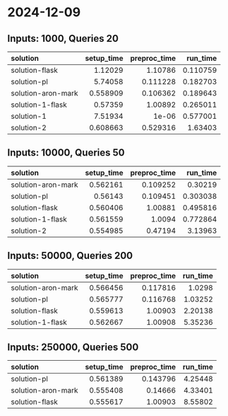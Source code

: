 # 2024-12-09

## Inputs: 1000, Queries 20

| solution           |   setup_time |   preproc_time |   run_time |
|:-------------------|-------------:|---------------:|-----------:|
| solution-flask     |     1.12029  |       1.10786  |   0.110759 |
| solution-pl        |     5.74058  |       0.111228 |   0.182703 |
| solution-aron-mark |     0.558909 |       0.106362 |   0.189643 |
| solution-1-flask   |     0.57359  |       1.00892  |   0.265011 |
| solution-1         |     7.51934  |       1e-06    |   0.577001 |
| solution-2         |     0.608663 |       0.529316 |   1.63403  |

## Inputs: 10000, Queries 50

| solution           |   setup_time |   preproc_time |   run_time |
|:-------------------|-------------:|---------------:|-----------:|
| solution-aron-mark |     0.562161 |       0.109252 |   0.30219  |
| solution-pl        |     0.56143  |       0.109451 |   0.303038 |
| solution-flask     |     0.560406 |       1.00881  |   0.495816 |
| solution-1-flask   |     0.561559 |       1.0094   |   0.772864 |
| solution-2         |     0.554985 |       0.47194  |   3.13963  |

## Inputs: 50000, Queries 200

| solution           |   setup_time |   preproc_time |   run_time |
|:-------------------|-------------:|---------------:|-----------:|
| solution-aron-mark |     0.566456 |       0.117816 |    1.0298  |
| solution-pl        |     0.565777 |       0.116768 |    1.03252 |
| solution-flask     |     0.559613 |       1.00903  |    2.20138 |
| solution-1-flask   |     0.562667 |       1.00908  |    5.35236 |

## Inputs: 250000, Queries 500

| solution           |   setup_time |   preproc_time |   run_time |
|:-------------------|-------------:|---------------:|-----------:|
| solution-pl        |     0.561389 |       0.143796 |    4.25448 |
| solution-aron-mark |     0.555408 |       0.14666  |    4.33401 |
| solution-flask     |     0.555617 |       1.00903  |    8.55802 |